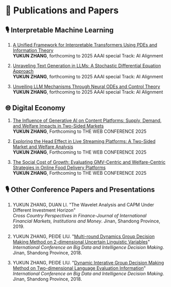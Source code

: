 
# 📝 Publications and Papers 


## 🎙 Interpretable Machine Learning

1. [A Unified Framework for Interpretable Transformers Using PDEs and Information Theory](https://arxiv.org/pdf/2408.09523)  
   **YUKUN ZHANG**, forthcoming to 2025 AAAI special Track: AI Alignment

2. [Unraveling Text Generation in LLMs: A Stochastic Differential Equation Approach](https://arxiv.org/pdf/2408.11863)  
   **YUKUN ZHANG**, forthcoming to 2025 AAAI special Track: AI Alignment

3. [Unveiling LLM Mechanisms Through Neural ODEs and Control Theory](https://arxiv.org/pdf/2406.16985)  
   **YUKUN ZHANG**, forthcoming to 2025 AAAI special Track: AI Alignment

## 🌐 Digital Economy

1. [The Influence of Generative AI on Content Platforms: Supply, Demand, and Welfare Impacts in Two-Sided Markets](https://arxiv.org/abs/2410.13101)  
   **YUKUN ZHANG**, Forthcoming to THE WEB CONFERENCE 2025

2. [Exploring the Head Effect in Live Streaming Platforms: A Two-Sided Market and Welfare Analysis](https://arxiv.org/abs/2410.13090)  
   **YUKUN ZHANG**, Forthcoming to THE WEB CONFERENCE 2025

3. [The Social Cost of Growth: Evaluating GMV-Centric and Welfare-Centric Strategies in Online Food Delivery Platforms](https://arxiv.org/abs/2410.16566)  
   **YUKUN ZHANG**, Forthcoming to THE WEB CONFERENCE 2025


## 🎙 Other Conference Papers and Presentations

1. YUKUN ZHANG, DUAN LI. "The Wavelet Analysis and CAPM Under Different Investment Horizon"  
   *Cross Country Perspectives in Finance-Journal of International Financial Markets, Institutions and Money*. Jinan, Shandong Province, 2019.

2. YUKUN ZHANG, PEIDE LIU. "[Multi-round Dynamics Group Decision Making Method on 2-dimensional Uncertain Linguistic Variables](https://arxiv.org/abs/2311.18116)"  
   *International Conference on Big Data and Intelligence Decision Making*. Jinan, Shandong Province, 2018.

3. YUKUN ZHANG, PEIDE LIU. "[Dynamic Interative Group Decision Making Method on Two-dimensional Language Evaluation Information](https://arxiv.org/abs/2312.03744)"  
   *International Conference on Big Data and Intelligence Decision Making*. Jinan, Shandong Province, 2018.



